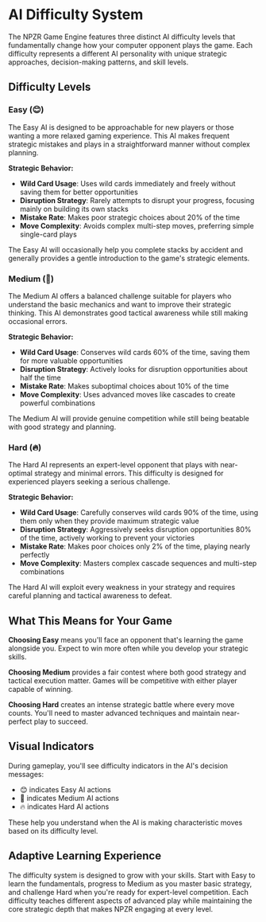 # AI Difficulty System

The NPZR Game Engine features three distinct AI difficulty levels that fundamentally change how your computer opponent plays the game. Each difficulty represents a different AI personality with unique strategic approaches, decision-making patterns, and skill levels.

## Difficulty Levels

### Easy (😊)
The Easy AI is designed to be approachable for new players or those wanting a more relaxed gaming experience. This AI makes frequent strategic mistakes and plays in a straightforward manner without complex planning.

**Strategic Behavior:**
- **Wild Card Usage**: Uses wild cards immediately and freely without saving them for better opportunities
- **Disruption Strategy**: Rarely attempts to disrupt your progress, focusing mainly on building its own stacks
- **Mistake Rate**: Makes poor strategic choices about 20% of the time
- **Move Complexity**: Avoids complex multi-step moves, preferring simple single-card plays

The Easy AI will occasionally help you complete stacks by accident and generally provides a gentle introduction to the game's strategic elements.

### Medium (🎯)
The Medium AI offers a balanced challenge suitable for players who understand the basic mechanics and want to improve their strategic thinking. This AI demonstrates good tactical awareness while still making occasional errors.

**Strategic Behavior:**
- **Wild Card Usage**: Conserves wild cards 60% of the time, saving them for more valuable opportunities
- **Disruption Strategy**: Actively looks for disruption opportunities about half the time
- **Mistake Rate**: Makes suboptimal choices about 10% of the time
- **Move Complexity**: Uses advanced moves like cascades to create powerful combinations

The Medium AI will provide genuine competition while still being beatable with good strategy and planning.

### Hard (🔥)
The Hard AI represents an expert-level opponent that plays with near-optimal strategy and minimal errors. This difficulty is designed for experienced players seeking a serious challenge.

**Strategic Behavior:**
- **Wild Card Usage**: Carefully conserves wild cards 90% of the time, using them only when they provide maximum strategic value
- **Disruption Strategy**: Aggressively seeks disruption opportunities 80% of the time, actively working to prevent your victories
- **Mistake Rate**: Makes poor choices only 2% of the time, playing nearly perfectly
- **Move Complexity**: Masters complex cascade sequences and multi-step combinations

The Hard AI will exploit every weakness in your strategy and requires careful planning and tactical awareness to defeat.

## What This Means for Your Game

**Choosing Easy** means you'll face an opponent that's learning the game alongside you. Expect to win more often while you develop your strategic skills.

**Choosing Medium** provides a fair contest where both good strategy and tactical execution matter. Games will be competitive with either player capable of winning.

**Choosing Hard** creates an intense strategic battle where every move counts. You'll need to master advanced techniques and maintain near-perfect play to succeed.

## Visual Indicators

During gameplay, you'll see difficulty indicators in the AI's decision messages:
- 😊 indicates Easy AI actions
- 🎯 indicates Medium AI actions  
- 🔥 indicates Hard AI actions

These help you understand when the AI is making characteristic moves based on its difficulty level.

## Adaptive Learning Experience

The difficulty system is designed to grow with your skills. Start with Easy to learn the fundamentals, progress to Medium as you master basic strategy, and challenge Hard when you're ready for expert-level competition. Each difficulty teaches different aspects of advanced play while maintaining the core strategic depth that makes NPZR engaging at every level.